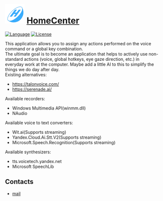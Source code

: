 # ![Logo](docs/images/icon.png) [HomeCenter](https://github.com/H-Core/HomeCenter) 
[![Language](https://img.shields.io/badge/language-C%23-blue.svg?style=flat-square)](https://github.com/H-Core/HomeCenter/search?l=C%23&o=desc&s=&type=Code) 
[![License](https://img.shields.io/github/license/H-Core/HomeCenter.svg?label=License&maxAge=86400)](LICENSE.md) 

This application allows you to assign any actions performed on the voice command or a global key combination.  
The ultimate goal is to become an application that helps to actively use non-standard actions 
(voice, global hotkeys, eye gaze direction, etc.) in everyday work at the computer. 
Maybe add a little AI to this to simplify the things we do day after day.  
Existing alternatives:
- https://talonvoice.com/
- https://serenade.ai/

Available recorders:
- Windows Multimedia API(winmm.dll)
- NAudio

Available voice to text converters:
- Wit.ai(Supports streaming)
- Yandex.Cloud.Ai.Stt.V2(Supports streaming)
- Microsoft.Speech.Recognition(Supports streaming)

Available synthesizers:
- tts.voicetech.yandex.net
- Microsoft SpeechLib

## Contacts
* [mail](mailto:havendv@gmail.com)
